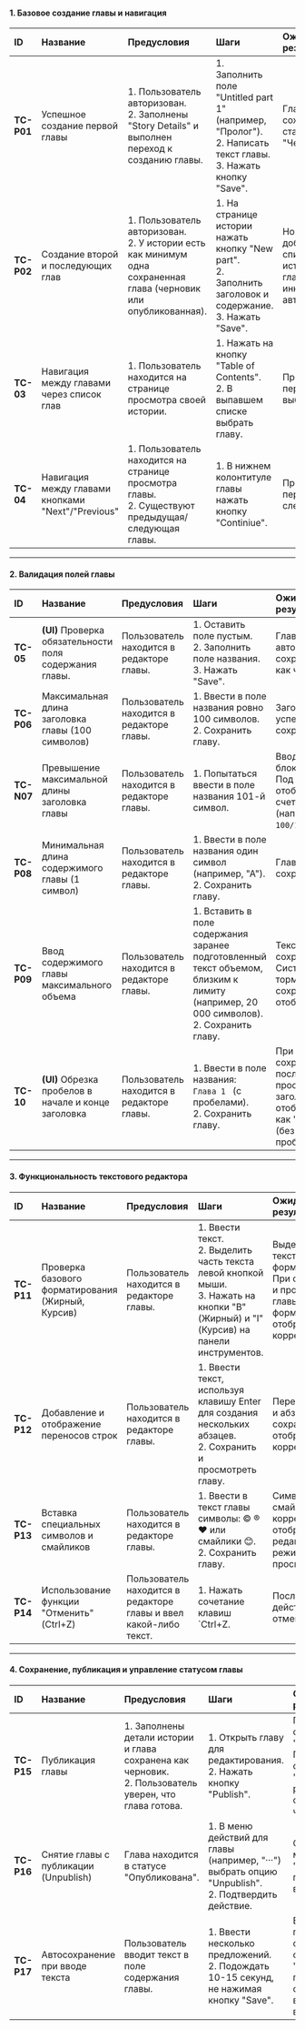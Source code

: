 #### 1. Базовое создание главы и навигация

| ID | Название | Предусловия | Шаги | Ожидаемый результат | Приоритет |
| :--- | :--- | :--- | :--- | :--- | :--- |
| **TC-P01** | Успешное создание первой главы | 1. Пользователь авторизован. <br>2. Заполнены "Story Details" и выполнен переход к созданию главы. | 1. Заполнить поле "Untitled part 1" (например, "Пролог"). <br>2. Написать текст главы. <br>3. Нажать кнопку "Save". | Глава сохраняется в статусе "Черновик".  | High |
| **TC-P02** | Создание второй и последующих глав | 1. Пользователь авторизован. <br>2. У истории есть как минимум одна сохраненная глава (черновик или опубликованная). | 1. На странице истории нажать кнопку "New part". <br>2. Заполнить заголовок и содержание. <br>3. Нажать "Save". | Новая глава добавляется в список глав истории. Номер главы инкрементируется автоматически. | High |
| **TC-03** | Навигация между главами через список глав | 1. Пользователь находится на странице просмотра своей истории. | 1. Нажать на кнопку "Table of Contents". <br>2. В выпавшем списке выбрать главу. | Происходит переход к выбранной главе. | Medium |
| **TC-04** | Навигация между главами кнопками "Next"/"Previous" | 1. Пользователь находится на странице просмотра главы. <br>2. Существуют предыдущая/следующая главы. | 1. В нижнем колонтитуле главы нажать кнопку "Continiue". | Происходит переход к следующей главе. | Medium |

---  

#### 2. Валидация полей главы

| ID | Название | Предусловия | Шаги | Ожидаемый результат | Приоритет |
| :--- | :--- | :--- | :--- | :--- | :--- |
| **TC-05** | **(UI)** Проверка обязательности поля содержания главы. | Пользователь находится в редакторе главы. | 1. Оставить поле пустым. <br>2. Заполнить поле названия. <br>3. Нажать "Save". | Глава автоматически сохраняется как черновик. | High |
| **TC-P06** | Максимальная длина заголовка главы (100 символов) | Пользователь находится в редакторе главы. | 1. Ввести в поле названия ровно 100 символов. <br>2. Сохранить главу. | Заголовок успешно сохраняется. | High |
| **TC-N07** | Превышение максимальной длины заголовка главы | Пользователь находится в редакторе главы. | 1. Попытаться ввести в поле названия 101-й символ. | Ввод блокируется. Под полем отображается счетчик (например, `100/100`). | High |
| **TC-P08** | Минимальная длина содержимого главы (1 символ) | Пользователь находится в редакторе главы. | 1. Ввести в поле названия один символ (например, "А"). <br>2. Сохранить главу. | Глава успешно сохраняется. | High |
| **TC-P09** | Ввод содержимого главы максимального объема | Пользователь находится в редакторе главы. | 1. Вставить в поле содержания заранее подготовленный текст объемом, близким к лимиту (например, 20 000 символов). <br>2. Сохранить главу. | Текст успешно сохраняется. Система не тормозит при сохранении и отображении. | Medium |
| **TC-10** | **(UI)** Обрезка пробелов в начале и конце заголовка | Пользователь находится в редакторе главы. | 1. Ввести в поле названия: `  Глава 1  ` (с пробелами). <br>2. Сохранить главу. | При сохранении и последующем просмотре заголовок отображается как "Глава 1" (без лишних пробелов). | Low |

---

#### 3. Функциональность текстового редактора

| ID | Название | Предусловия | Шаги | Ожидаемый результат | Приоритет |
| :--- | :--- | :--- | :--- | :--- | :--- |
| **TC-P11** | Проверка базового форматирования (Жирный, Курсив) | Пользователь находится в редакторе главы. | 1. Ввести текст. <br>2. Выделить часть текста левой кнопкой мыши. <br>3. Нажать на кнопки "B" (Жирный) и "I" (Курсив) на панели инструментов. | Выделенный текст меняет форматирование. При сохранении и просмотре главы форматирование отображается корректно. | Medium |
| **TC-P12** | Добавление и отображение переносов строк | Пользователь находится в редакторе главы. | 1. Ввести текст, используя клавишу Enter для создания нескольких абзацев. <br>2. Сохранить и просмотреть главу. | Переносы строк и абзацы сохраняются и отображаются корректно. | High |
| **TC-P13** | Вставка специальных символов и смайликов | Пользователь находится в редакторе главы. | 1. Ввести в текст главы символы: © ® ♥ или смайлики 😊. <br>2. Сохранить главу. | Символы и смайлики корректно отображаются в редакторе и в режиме просмотра. | Low |
| **TC-P14** | Использование функции "Отменить" (Ctrl+Z) | Пользователь находится в редакторе главы и ввел какой-либо текст. | 1. Нажать сочетание клавиш `Ctrl+Z. | Последнее действие отменяется. | Low |

---

#### 4. Сохранение, публикация и управление статусом главы

| ID | Название | Предусловия | Шаги | Ожидаемый результат | Приоритет |
| :--- | :--- | :--- | :--- | :--- | :--- |
| **TC-P15** | Публикация главы | 1. Заполнены детали истории и глава сохранена как черновик. <br>2. Пользователь уверен, что глава готова. | 1. Открыть главу для редактирования. <br>2. Нажать кнопку "Publish". | Глава получает статус "Опубликована". Появляется сообщение "Chapter published!". Глава становится видна читателям. | High |
| **TC-P16** | Снятие главы с публикации (Unpublish) | Глава находится в статусе "Опубликована". | 1. В меню действий для главы (например, "···") выбрать опцию "Unpublish". <br>2. Подтвердить действие. | Статус главы меняется на "Черновик". Глава перестает быть видна читателям. | High |
| **TC-P17** | Автосохранение при вводе текста | Пользователь вводит текст в поле содержания главы. | 1. Ввести несколько предложений. <br>2. Подождать 10-15 секунд, не нажимая кнопку "Save". | В интерфейсе появляется статичное сообщение "saved". При перезагрузке страницы введенный текст восстанавливается. | Medium |



